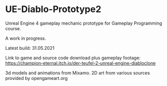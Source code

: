 # UE-Diablo-Prototype2
 
Unreal Engine 4 gameplay mechanic prototype for Gameplay Programming course.

A work in progress.

Latest build: 31.05.2021

Link to game and source code download plus gameplay footage:
https://champion-eternal.itch.io/der-teufel-2-unreal-engine-diabloclone

3d models and animations from Mixamo. 2D art from various sources provided by opengameart.org
